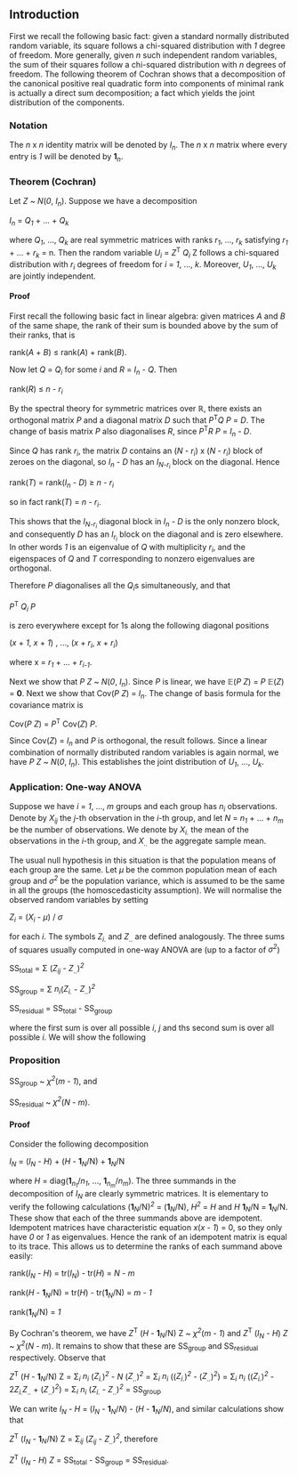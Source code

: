 
## Introduction

First we recall the following basic fact: given a standard normally distributed random variable, its square follows a chi-squared distribution with <em>1</em> degree of freedom. More generally, given <em>n</em> such independent random variables, the sum of their squares follow a chi-squared distribution with <em>n</em> degrees of freedom. The following theorem of Cochran shows that a decomposition of the canonical positive real quadratic form into components of minimal rank is actually a direct sum decomposition; a fact which yields the joint distribution of the components. 

### Notation

The <em>n</em> x <em>n</em> identity matrix will be denoted by <em>I<sub>n</sub></em>.
The <em>n</em> x <em>n</em> matrix where every entry is <em>1</em> will be denoted by <b>1</b><em><sub>n</sub></em>.

### Theorem (Cochran)
Let <em>Z</em> ~ <em>N</em>(<em>0</em>, <em>I<sub>n</sub></em>). Suppose we have a decomposition

<em>I<sub>n</sub></em> = <em>Q<sub>1</sub></em> + ... + <em>Q<sub>k</sub></em>

where <em>Q<sub>1</sub></em>, ..., <em>Q<sub>k</sub></em> are real symmetric matrices with ranks <em>r<sub>1</sub></em>, ..., <em>r<sub>k</sub></em>
satisfying <em>r<sub>1</sub></em> + ... + <em>r<sub>k</sub></em> = n. Then the random variable <em>U<sub>i</sub></em> = <em>Z</em><sup>T</sup> <em>Q<sub>i</sub></em> Z
follows a chi-squared distribution with <em>r<sub>i</sub></em> degrees of freedom for <em>i</em> = <em>1</em>, ..., <em>k</em>.
Moreover, <em>U<sub>1</sub></em>, ..., <em>U<sub>k</sub></em> are jointly independent.

#### Proof
First recall the following basic fact in linear algebra: given matrices <em>A</em> and <em>B</em> of the same 
shape, the rank of their sum is bounded above by the sum of their ranks, that is

rank(<em>A</em> + <em>B</em>) &le; rank(<em>A</em>) + rank(<em>B</em>).

Now let <em>Q</em> = <em>Q<sub>i</sub></em> for some <em>i</em> and <em>R</em> = <em>I<sub>n</sub></em> - <em>Q</em>. Then

rank(<em>R</em>)  &le; <em>n</em> - <em>r<sub>i</sub></em> 

By the spectral theory for symmetric matrices over ℝ, there exists an orthogonal matrix <em>P</em> and a 
diagonal matrix <em>D</em> such that <em>P</em><sup>T</sup><em>Q</em> <em>P</em> = <em>D</em>. 
The change of basis matrix <em>P</em> also diagonalises <em>R</em>, since <em>P</em><sup>T</sup><em>R</em> <em>P</em> = <em>I<sub>n</sub></em> - <em>D</em>.

Since <em>Q</em> has rank <em>r<sub>i</sub></em>, the matrix <em>D</em> contains an (<em>N</em> - <em>r<sub>i</sub></em>) x (<em>N</em> - <em>r<sub>i</sub></em>)
block of zeroes on the diagonal, so <em>I<sub>n</sub></em> - <em>D</em> has an <em>I<sub>N-r<sub>i</sub></sub></em> block on the
diagonal. Hence

rank(<em>T</em>) =  rank(<em>I<sub>n</sub></em> - <em>D</em>) &ge; <em>n - r<sub>i</sub></sub></em>

so in fact rank(<em>T</em>) = <em>n - r<sub>i</sub></sub></em>. 

This shows that the <em>I<sub>N-r<sub>i</sub></sub></em> diagonal block in <em>I<sub>n</sub></em> - <em>D</em> 
is the only nonzero block, and 
consequently <em>D</em> has an <em>I<sub>r<sub>i</sub></sub></em> block on the diagonal and is zero elsewhere. 
In other words 
<em>1</em> is an eigenvalue of <em>Q</em> with multiplicity <em>r<sub>i</sub></em>, 
and the eigenspaces of <em>Q</em> and <em>T</em> 
corresponding to nonzero eigenvalues are orthogonal.

Therefore <em>P</em> diagonalises all the <em>Q<sub>i</sub></em>s simultaneously, and that

<em>P</em><sup>T</sup> <em>Q<sub>i</sub></em> <em>P</em> 

is zero everywhere except for 1s along the following diagonal positions

(<em>x</em> + <em>1</em>, <em>x</em> + <em>1</em>) , ..., (<em>x</em> + <em>r<sub>i</sub></em>, <em>x</em> + <em>r<sub>i</sub></em>)

where x = <em>r<sub>1</sub></em> + ... + <em>r<sub>i-1</sub></em>.

Next we show that <em>P</em> <em>Z</em> ~ <em>N</em>(<em>0</em>, <em>I<sub>n</sub></em>). Since <em>P</em> is linear, 
we have 𝔼(<em>P</em> <em>Z</em>) = <em>P</em> 𝔼(<em>Z</em>) = <b>0</b>. Next we show that 
Cov(<em>P</em> <em>Z</em>) = <em>I<sub>n</sub></em>. 
The change of basis formula for the covariance matrix is 

Cov(<em>P</em> <em>Z</em>) = <em>P</em><sup>T</sup> Cov(<em>Z</em>) <em>P</em>.

Since Cov(<em>Z</em>) = <em>I<sub>n</sub></em> and <em>P</em> is orthogonal, the result follows. 
Since a linear combination of normally distributed random variables is again normal, 
we have <em>P</em> <em>Z</em> ~ <em>N</em>(<em>0</em>, <em>I<sub>n</sub></em>). This establishes
the joint distribution of <em>U<sub>1</sub></em>, ..., <em>U<sub>k</sub></em>.

### Application: One-way ANOVA

Suppose we have <em>i</em> = <em>1</em>, ..., <em>m</em> groups and each group has <em>n<sub>i</sub></em> observations.
Denote by <em>X<sub>ij</sub></em> the <em>j</em>-th observation in the <em>i</em>-th group, and let <em>N</em> = 
<em>n<sub>1</sub></em> + ... + <em>n<sub>m</sub></em> be the number of observations. We denote by <em>X<sub>i.</sub></em>
the mean of the observations in the <em>i</em>-th group, and <em>X<sub>..</sub></em> be the aggregate sample mean.

The usual null hypothesis in this situation is that the population means of each group are the same. Let <em>&mu;</em> be the common population mean of each group and <em>&sigma;<sup>2</sup></em> be the population variance, which is assumed to be the same in all the groups (the homoscedasticity assumption). We will normalise the observed random variables by setting

<em>Z<sub>i</sub></em> = (<em>X<sub>i</sub></em> - <em>&mu;</em>) / <em>&sigma;</em>

for each <em>i</em>. The symbols <em>Z<sub>i.</sub></em> and <em>Z<sub>..</sub></em> are defined analogously. The three sums of squares usually computed in one-way ANOVA are (up to a factor of <em>&sigma;<sup>2</sup></em>)

SS<sub>total</sub>    = &Sigma; (<em>Z<sub>ij</sub></em> - <em>Z<sub>..</sub></em>)<sup><em>2</em></sup>

SS<sub>group</sub>    = &Sigma; <em>n<sub>i</sub></em>(<em>Z<sub>i.</sub></em> - <em>Z<sub>..</sub></em>)<sup><em>2</em></sup>

SS<sub>residual</sub> = SS<sub>total</sub> - SS<sub>group</sub> 

where the first sum is over all possible <em>i</em>, <em>j</em> and ths second sum is over all possible <em>i</em>. We will show the following

### Proposition

SS<sub>group</sub> ~ <em>&chi;<sup>2</sup></em>(<em>m</em> - <em>1</em>), and

SS<sub>residual</sub> ~ <em>&chi;<sup>2</sup></em>(<em>N</em> - <em>m</em>).

#### Proof
Consider the following decomposition 

<em>I<sub>N</sub></em> = (<em>I<sub>N</sub></em> - <em>H</em>) + (<em>H</em> - <b>1</b><sub><em>N</em></sub>/N) + <b>1</b><sub><em>N</em></sub>/N

where <em>H</em> = diag(<b>1</b><sub><em>n<sub>1</sub></em></sub>/<em>n<sub>1</sub></em>, ..., <b>1</b><sub><em>n<sub>m</sub></em></sub>/<em>n<sub>m</sub></em>). The three summands in the decomposition of <em>I<sub>N</sub></em> are clearly symmetric matrices. It is elementary to verify the following calculations (<b>1</b><sub><em>N</em></sub>/N)<sup><em>2</em></sup> = (<b>1</b><sub><em>N</em></sub>/N), <em>H<sup>2</sup></em> = <em>H</em> and <em>H</em> <b>1</b><sub><em>N</em></sub>/N = <b>1</b><sub><em>N</em></sub>/N. These show that each of the three summands above are idempotent. Idempotent matrices have characteristic equation <em>x</em>(<em>x</em> - <em>1</em>) = 0, so they only have <em>0</em> or <em>1</em> as eigenvalues. Hence the rank of an idempotent matrix is equal to its trace. This allows us to determine the ranks of each summand above easily:

rank(<em>I<sub>N</sub></em> - <em>H</em>) = tr(<em>I<sub>N</sub></em>) - tr(<em>H</em>) = <em>N</em> - <em>m</em>

rank(<em>H</em> - <b>1</b><sub><em>N</em></sub>/N) = tr(<em>H</em>) - tr(<b>1</b><sub><em>N</em></sub>/N) = <em>m</em> - <em>1</em>

rank(<b>1</b><sub><em>N</em></sub>/N) = <em>1</em>

By Cochran's theorem, we have <em>Z</em><sup>T</sup> (<em>H</em> - <b>1</b><sub><em>N</em></sub>/N) Z ~ <em>&chi;<sup>2</sup></em>(<em>m</em> - <em>1</em>) and <em>Z</em><sup>T</sup> (<em>I<sub>N</sub></em> - <em>H</em>) <em>Z</em> ~ <em>&chi;<sup>2</sup></em>(<em>N</em> - <em>m</em>). It remains to show that these are SS<sub>group</sub> and SS<sub>residual</sub> respectively. Observe that

<em>Z</em><sup>T</sup> (<em>H</em> - <b>1</b><sub><em>N</em></sub>/N) Z =
&Sigma;<sub><em>i</em></sub> <em>n<sub>i</sub></em> (<em>Z<sub>i.</sub></em>)<sup><em>2</em></sup> - <em>N</em> (<em>Z<sub>..</sub></em>)<sup><em>2</em></sup> = 
&Sigma;<sub><em>i</em></sub> <em>n<sub>i</sub></em> ((<em>Z<sub>i.</sub></em>)<sup><em>2</em></sup> - (<em>Z<sub>..</sub></em>)<sup><em>2</em></sup>) = 
&Sigma;<sub><em>i</em></sub> <em>n<sub>i</sub></em> ((<em>Z<sub>i.</sub></em>)<sup><em>2</em></sup> - 2<em>Z<sub>i.</sub></em><em>Z<sub>..</sub></em> + (<em>Z<sub>..</sub></em>)<sup><em>2</em></sup>) = 
&Sigma;<sub><em>i</em></sub> <em>n<sub>i</sub></em> (<em>Z<sub>i.</sub></em> - <em>Z<sub>..</sub></em>)<sup><em>2</em></sup> = 
SS<sub>group</sub>

We can write <em>I<sub>N</sub></em> - <em>H</em> = (<em>I<sub>N</sub></em> - <b>1</b><sub><em>N</em></sub>/<em>N</em>) - (<em>H</em> - <b>1</b><sub><em>N</em></sub>/<em>N</em>), and similar calculations show that 

<em>Z</em><sup>T</sup> (<em>I<sub>N</sub></em> - <b>1</b><sub><em>N</em></sub>/N) Z = &Sigma;<sub><em>ij</em></sub> (<em>Z<sub>ij</sub></em> - <em>Z<sub>..</sub></em>)<sup><em>2</em></sup>, therefore

<em>Z</em><sup>T</sup> (<em>I<sub>N</sub></em> - <em>H</em>) <em>Z</em> = SS<sub>total</sub> - SS<sub>group</sub> = SS<sub>residual</sub>.
